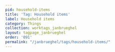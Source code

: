 ```yaml
---
pid: household-items
title: 'Tag: Household items'
label: Household items
category: Things
collection: worktags_janbrueghel
layout: tagpage_janbrueghel
order: '091'
permalink: "/janbrueghel/tags/household-items/"
---
```

